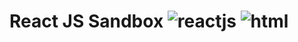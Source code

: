 # React JS Sandbox ![reactjs](https://img.shields.io/badge/reactjs-javascript-64bded?style=flat-square&logo=react&logoColor=white) ![html](https://img.shields.io/badge/html-hypertext%20markdown%20language-orange?style=flat-square&logo=html5&logoColor=white)
